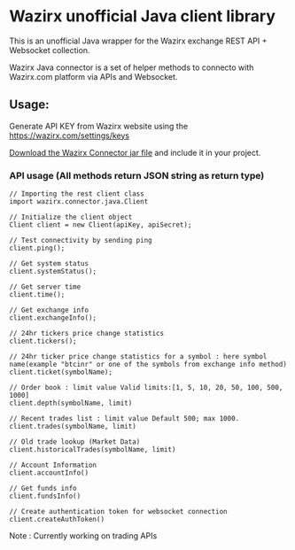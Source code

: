 # Wazirx unofficial Java client library
This is an unofficial Java wrapper for the Wazirx exchange REST API + Websocket collection.

Wazirx Java connector is a set of helper methods to connecto with Wazirx.com platform via APIs and Websocket. 

## Usage:
Generate API KEY from Wazirx website using the https://wazirx.com/settings/keys

[Download the Wazirx Connector jar file](https://github.com/pratts/wazirx-connector-java/releases/tag/v1.0.0) and include it in your project.

### API usage (All methods return JSON string as return type)
```
// Importing the rest client class
import wazirx.connector.java.Client

// Initialize the client object
Client client = new Client(apiKey, apiSecret);

// Test connectivity by sending ping
client.ping();

// Get system status
client.systemStatus();

// Get server time
client.time();

// Get exchange info
client.exchangeInfo();

// 24hr tickers price change statistics
client.tickers();

// 24hr ticker price change statistics for a symbol : here symbol name(example "btcinr" or one of the symbols from exchange info method)
client.ticket(symbolName);

// Order book : limit value Valid limits:[1, 5, 10, 20, 50, 100, 500, 1000]
client.depth(symbolName, limit)

// Recent trades list : limit value Default 500; max 1000.
client.trades(symbolName, limit)

// Old trade lookup (Market Data)
client.historicalTrades(symbolName, limit)

// Account Information
client.accountInfo()

// Get funds info
client.fundsInfo()

// Create authentication token for websocket connection
client.createAuthToken()

```

Note : Currently working on trading APIs
